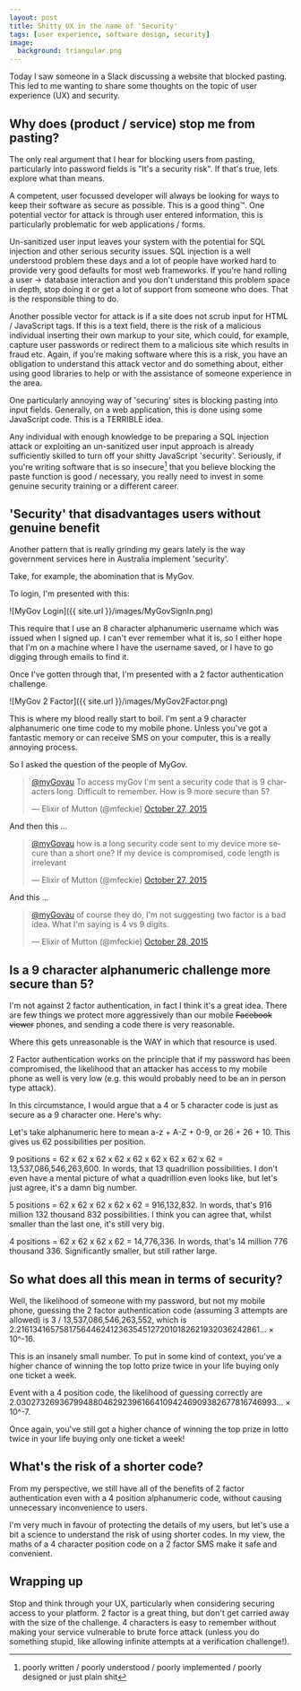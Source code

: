 ```yaml
---
layout: post
title: Shitty UX in the name of 'Security'
tags: [user experience, software design, security]
image:
  background: triangular.png
---
```

Today I saw someone in a Slack discussing a website that blocked pasting.  This led to me wanting to share some thoughts on the topic of user experience (UX) and security.

## Why does (product / service) stop me from pasting?

The only real argument that I hear for blocking users from pasting, particularly into password fields is "It's a security risk".  If that's true, lets explore what than means.

A competent, user focussed developer will always be looking for ways to keep their software as secure as possible.  This is a good thing™.  One potential vector for attack is through user entered information, this is particularly problematic for web applications / forms.

Un-sanitized user input leaves your system with the potential for SQL injection and other serious security issues.  SQL injection is a well understood problem these days and a lot of people have worked hard to provide very good defaults for most web frameworks.  If you're hand rolling a user -> database interaction and you don't understand this problem space in depth, stop doing it or get a lot of support from someone who does.  That is the responsible thing to do.

Another possible vector for attack is if a site does not scrub input for HTML / JavaScript tags.  If this is a text field, there is the risk of a malicious individual inserting their own markup to your site, which could, for example, capture user passwords or redirect them to a malicious site which results in fraud etc.  Again, if you're making software where this is a risk, you have an obligation to understand this attack vector and do something about, either using good libraries to help or with the assistance of someone experience in the area.

One particularly annoying way of 'securing' sites is blocking pasting into input fields.  Generally, on a web application, this is done using some JavaScript code.  This is a TERRIBLE idea.

Any individual with enough knowledge to be preparing a SQL injection attack or exploiting an un-sanitized user input approach is already sufficiently skilled to turn off your shitty JavaScript 'security'.  Seriously, if you're writing software that is so insecure[^1] that you believe blocking the paste function is good / necessary, you really need to invest in some genuine security training or a different career.

## 'Security' that disadvantages users without genuine benefit

Another pattern that is really grinding my gears lately is the way government services here in Australia implement 'security'.

Take, for example, the abomination that is MyGov.

To login, I'm presented with this:

![MyGov Login]({{ site.url }}/images/MyGovSignIn.png)

This require that I use an 8 character alphanumeric username which was issued when I signed up.  I can't ever remember what it is, so I either hope that I'm on a machine where I have the username saved, or I have to go digging through emails to find it.

Once I've gotten through that, I'm presented with a 2 factor authentication challenge.

![MyGov 2 Factor]({{ site.url }}/images/MyGov2Factor.png)

This is where my blood really start to boil.  I'm sent a 9 character alphanumeric one time code to my mobile phone.  Unless you've got a fantastic memory or can receive SMS on your computer, this is a really annoying process.

So I asked the question of the people of MyGov.

<blockquote class="twitter-tweet" lang="en"><p lang="en" dir="ltr"><a href="https://twitter.com/myGovau">@myGovau</a> To access myGov I&#39;m sent a security code that is 9 characters long. Difficult to remember. How is 9 more secure than 5?</p>&mdash; Elixir of Mutton (@mfeckie) <a href="https://twitter.com/mfeckie/status/658931660646256640">October 27, 2015</a></blockquote>
<script async src="//platform.twitter.com/widgets.js" charset="utf-8"></script>

And then this ...

<blockquote class="twitter-tweet" lang="en"><p lang="en" dir="ltr"><a href="https://twitter.com/myGovau">@myGovau</a> how is a long security code sent to my device more secure than a short one? If my device is compromised, code length is irrelevant</p>&mdash; Elixir of Mutton (@mfeckie) <a href="https://twitter.com/mfeckie/status/659145166624702464">October 27, 2015</a></blockquote>
<script async src="//platform.twitter.com/widgets.js" charset="utf-8"></script>

And this ...

<blockquote class="twitter-tweet" lang="en"><p lang="en" dir="ltr"><a href="https://twitter.com/myGovau">@myGovau</a> of course they do, I&#39;m not suggesting two factor is a bad idea. What I&#39;m saying is 4 vs 9 digits.</p>&mdash; Elixir of Mutton (@mfeckie) <a href="https://twitter.com/mfeckie/status/659225247661469696">October 28, 2015</a></blockquote>
<script async src="//platform.twitter.com/widgets.js" charset="utf-8"></script>

## Is a 9 character alphanumeric challenge more secure than 5?

I'm not against 2 factor authentication, in fact I think it's a great idea.  There are few things we protect more aggressively than our mobile <strike>Facebook viewer</strike> phones, and sending a code there is very reasonable.

Where this gets unreasonable is the WAY in which that resource is used.

2 Factor authentication works on the principle that if my password has been compromised, the likelihood that an attacker has access to my mobile phone as well is very low (e.g. this would probably need to be an in person type attack).

In this circumstance, I would argue that a 4 or 5 character code is just as secure as a 9 character one.  Here's why:

Let's take alphanumeric here to mean a-z + A-Z + 0-9, or 26 + 26 + 10.  This gives us 62 possibilities per position.

9 positions = 62 x 62 x 62 x 62 x 62 x 62 x 62 x 62 x 62 = 13,537,086,546,263,600.  In words, that 13 quadrillion possibilities.  I don't even have a mental picture of what a quadrillion even looks like, but let's just agree, it's a damn big number.

5 positions =  62 x 62 x 62 x 62 x 62 = 916,132,832.  In words, that's 916 million 132 thousand 832 possibilities.  I think you can agree that, whilst smaller than the last one, it's still very big.

4 positions = 62 x 62 x 62 x 62 = 14,776,336.  In words, that's 14 million 776 thousand 336.  Significantly smaller, but still rather large.

## So what does all this mean in terms of security?

Well, the likelihood of someone with my password, but not my mobile phone, guessing the 2 factor authentication code (assuming 3 attempts are allowed) is 3 / 13,537,086,546,263,552, which is 2.216134165758175644624123635451272010182621932036242861... × 10^-16.

This is an insanely small number.  To put in some kind of context, you've a higher chance of winning the top lotto prize twice in your life buying only one ticket a week.

Event with a 4 position code, the likelihood of guessing correctly are 2.0302732693679948804629239616641094246909382677816746993... × 10^-7.

Once again, you've still got a higher chance of winning the top prize in lotto twice in your life buying only one ticket a week!

## What's the risk of a shorter code?

From my perspective, we still have all of the benefits of 2 factor authentication even with a 4 position alphanumeric code, without causing unnecessary inconvenience to users.

I'm very much in favour of protecting the details of my users, but let's use a bit a science to understand the risk of using shorter codes.  In my view, the maths of a 4 character position code on a 2 factor SMS make it safe and convenient.

## Wrapping up

Stop and think through your UX, particularly when considering securing access to your platform.  2 factor is a great thing, but don't get carried away with the size of the challenge.  4 characters is easy to remember without making your service vulnerable to brute force attack (unless you do something stupid, like allowing infinite attempts at a verification challenge!).

[^1]: poorly written / poorly understood / poorly implemented / poorly designed or just plain shit
